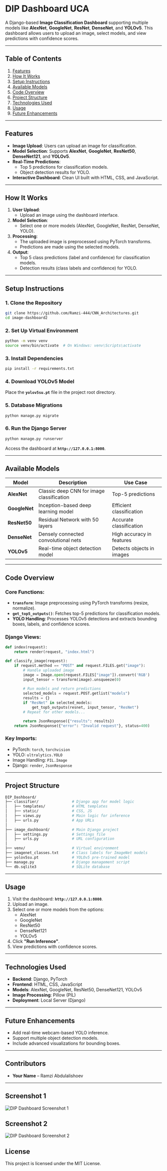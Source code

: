 # DIP Dashboard UCA

A Django-based **Image Classification Dashboard** supporting multiple models like **AlexNet**, **GoogleNet**, **ResNet**, **DenseNet**, and **YOLOv5**. This dashboard allows users to upload an image, select models, and view predictions with confidence scores.

---

## Table of Contents
1. [Features](#features)
2. [How It Works](#how-it-works)
3. [Setup Instructions](#setup-instructions)
4. [Available Models](#available-models)
5. [Code Overview](#code-overview)
6. [Project Structure](#project-structure)
7. [Technologies Used](#technologies-used)
8. [Usage](#usage)
9. [Future Enhancements](#future-enhancements)

---

## Features

- **Image Upload**: Users can upload an image for classification.
- **Model Selection**: Supports **AlexNet**, **GoogleNet**, **ResNet50**, **DenseNet121**, and **YOLOv5**.
- **Real-Time Predictions**:
   - Top 5 predictions for classification models.
   - Object detection results for YOLO.
- **Interactive Dashboard**: Clean UI built with HTML, CSS, and JavaScript.

---

## How It Works

1. **User Upload**:
   - Upload an image using the dashboard interface.
2. **Model Selection**:
   - Select one or more models (AlexNet, GoogleNet, ResNet, DenseNet, YOLO).
3. **Processing**:
   - The uploaded image is preprocessed using PyTorch transforms.
   - Predictions are made using the selected models.
4. **Output**:
   - Top 5 class predictions (label and confidence) for classification models.
   - Detection results (class labels and confidence) for YOLO.

---

## Setup Instructions

### 1. Clone the Repository
```bash
git clone https://github.com/Ramzi-444/CNN_Architectures.git
cd image-dashboard2
```

### 2. Set Up Virtual Environment
```bash
python -m venv venv
source venv/bin/activate  # On Windows: venv\Scripts\activate
```

### 3. Install Dependencies
```bash
pip install -r requirements.txt
```

### 4. Download YOLOv5 Model
Place the **`yolov5su.pt`** file in the project root directory.

### 5. Database Migrations
```bash
python manage.py migrate
```

### 6. Run the Django Server
```bash
python manage.py runserver
```

Access the dashboard at **`http://127.0.0.1:8000`**.

---

## Available Models

| Model      | Description                          | Use Case                  |
|------------|--------------------------------------|---------------------------|
| **AlexNet**   | Classic deep CNN for image classification | Top-5 predictions          |
| **GoogleNet** | Inception-based deep learning model     | Efficient classification   |
| **ResNet50**  | Residual Network with 50 layers        | Accurate classification    |
| **DenseNet**  | Densely connected convolutional nets    | High accuracy in features  |
| **YOLOv5**    | Real-time object detection model       | Detects objects in images  |

---

## Code Overview

### Core Functions:
- **`transform`**: Image preprocessing using PyTorch transforms (resize, normalize).
- **`get_top5_outputs()`**: Fetches top-5 predictions for classification models.
- **YOLO Handling**: Processes YOLOv5 detections and extracts bounding boxes, labels, and confidence scores.

### Django Views:
```python
def index(request):
    return render(request, "index.html")

def classify_image(request):
    if request.method == "POST" and request.FILES.get("image"):
        # Handle uploaded image
        image = Image.open(request.FILES["image"]).convert('RGB')
        input_tensor = transform(image).unsqueeze(0)
        
        # Run models and return predictions
        selected_models = request.POST.getlist("models")
        results = {}
        if "ResNet" in selected_models:
            get_top5_outputs(resnet, input_tensor, "ResNet")
        # Repeat for other models...

        return JsonResponse({"results": results})
    return JsonResponse({"error": "Invalid request"}, status=400)
```

### Key Imports:
- PyTorch: `torch`, `torchvision`
- YOLO: `ultralytics.YOLO`
- Image Handling: `PIL.Image`
- Django: `render`, `JsonResponse`

---

## Project Structure

```bash
DIP_Dashboard/
├── classifier/               # Django app for model logic
│   ├── templates/            # HTML templates
│   ├── static/               # CSS, JS
│   ├── views.py              # Main logic for inference
│   ├── urls.py               # App URLs
│
├── image_dashboard/          # Main Django project
│   ├── settings.py           # Settings file
│   ├── urls.py               # URL configuration
│
├── venv/                     # Virtual environment
├── imagenet_classes.txt      # Class labels for ImageNet models
├── yolov5su.pt               # YOLOv5 pre-trained model
├── manage.py                 # Django management script
└── db.sqlite3                # SQLite database
```

---

## Usage

1. Visit the dashboard: **`http://127.0.0.1:8000`**.
2. Upload an image.
3. Select one or more models from the options:
   - AlexNet
   - GoogleNet
   - ResNet50
   - DenseNet121
   - YOLOv5
4. Click **"Run Inference"**.
5. View predictions with confidence scores.

---

## Technologies Used

- **Backend**: Django, PyTorch
- **Frontend**: HTML, CSS, JavaScript
- **Models**: AlexNet, GoogleNet, ResNet50, DenseNet121, YOLOv5
- **Image Processing**: Pillow (PIL)
- **Deployment**: Local Server (Django)

---

## Future Enhancements

- Add real-time webcam-based YOLO inference.
- Support multiple object detection models.
- Include advanced visualizations for bounding boxes.

---

## Contributors

- **Your Name** – Ramzi Abdulalishoev

---


## Screenshot 1
![DIP Dashboard Screenshot 1](images/Screenshot2024-12-17_at_13.17.13.png)

## Screenshot 2
![DIP Dashboard Screenshot 2](images/Screenshot2024-12-17_at_13.17.37.png)


## License

This project is licensed under the MIT License.
